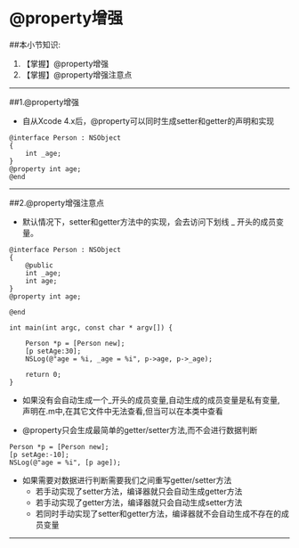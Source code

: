 # @property增强
##本小节知识:
1. 【掌握】@property增强
2. 【掌握】@property增强注意点

---


##1.@property增强
- 自从Xcode 4.x后，@property可以同时生成setter和getter的声明和实现

```
@interface Person : NSObject
{
    int _age;
}
@property int age;
@end
```
---

##2.@property增强注意点
- 默认情况下，setter和getter方法中的实现，会去访问下划线 _ 开头的成员变量。

```
@interface Person : NSObject
{
    @public
    int _age;
    int age;
}
@property int age;

@end

int main(int argc, const char * argv[]) {

    Person *p = [Person new];
    [p setAge:30];
    NSLog(@"age = %i, _age = %i", p->age, p->_age);

    return 0;
}
```

- 如果没有会自动生成一个_开头的成员变量,自动生成的成员变量是私有变量, 声明在.m中,在其它文件中无法查看,但当可以在本类中查看


- @property只会生成最简单的getter/setter方法,而不会进行数据判断

```
Person *p = [Person new];
[p setAge:-10];
NSLog(@"age = %i", [p age]);
```
- 如果需要对数据进行判断需要我们之间重写getter/setter方法
    + 若手动实现了setter方法，编译器就只会自动生成getter方法
    + 若手动实现了getter方法，编译器就只会自动生成setter方法
    + 若同时手动实现了setter和getter方法，编译器就不会自动生成不存在的成员变量

---

